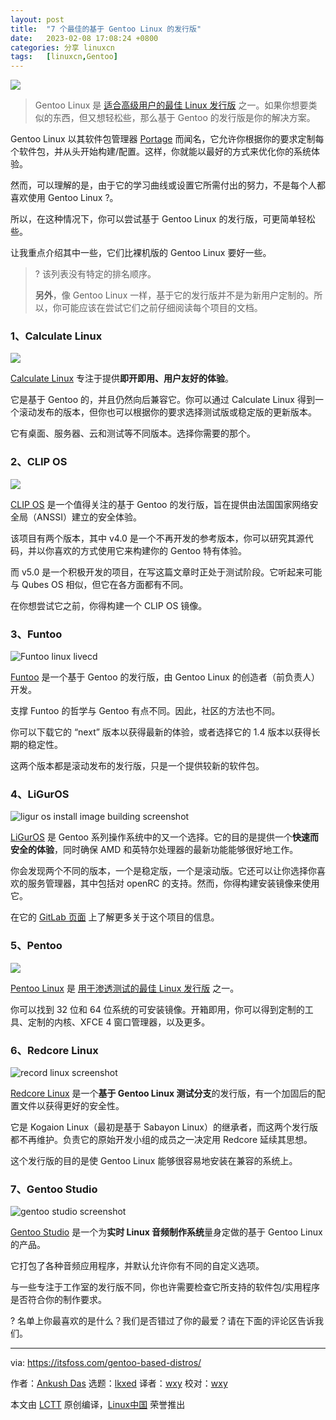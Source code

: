 ```yaml
---
layout: post
title:	"7 个最佳的基于 Gentoo Linux 的发行版"
date:	2023-02-08 17:08:24 +0800 
categories:	分享 linuxcn 
tags:	[linuxcn,Gentoo]
---
```



![](/Asserts/Images//attachment/album/202302/08/170807alkcjhljv6veev4h.jpg)



> 
> Gentoo Linux 是 [适合高级用户的最佳 Linux 发行版](https://itsfoss.com/advanced-linux-distros/) 之一。如果你想要类似的东西，但又想轻松些，那么基于 Gentoo 的发行版是你的解决方案。
> 
> 
> 


Gentoo Linux 以其软件包管理器 [Portage](https://wiki.gentoo.org/wiki/Portage) 而闻名，它允许你根据你的要求定制每个软件包，并从头开始构建/配置。这样，你就能以最好的方式来优化你的系统体验。


然而，可以理解的是，由于它的学习曲线或设置它所需付出的努力，不是每个人都喜欢使用 Gentoo Linux ?。


所以，在这种情况下，你可以尝试基于 Gentoo Linux 的发行版，可更简单轻松些。


让我重点介绍其中一些，它们比裸机版的 Gentoo Linux 要好一些。



> 
> ? 该列表没有特定的排名顺序。
> 
> 
> **另外**，像 Gentoo Linux 一样，基于它的发行版并不是为新用户定制的。所以，你可能应该在尝试它们之前仔细阅读每个项目的文档。
> 
> 
> 


### 1、Calculate Linux


![](/Asserts/Images//attachment/album/202302/08/170824bkooje5wm56f6wim.jpg)


[Calculate Linux](https://www.calculate-linux.org) 专注于提供**即开即用、用户友好的体验**。


它是基于 Gentoo 的，并且仍然向后兼容它。你可以通过 Calculate Linux 得到一个滚动发布的版本，但你也可以根据你的要求选择测试版或稳定版的更新版本。


它有桌面、服务器、云和测试等不同版本。选择你需要的那个。


### 2、CLIP OS


![](/Asserts/Images//attachment/album/202302/08/170824d0002j2ouo4vzdx7.jpg)


[CLIP OS](https://clip-os.org/en/) 是一个值得关注的基于 Gentoo 的发行版，旨在提供由法国国家网络安全局（ANSSI）建立的安全体验。


该项目有两个版本，其中 v4.0 是一个不再开发的参考版本，你可以研究其源代码，并以你喜欢的方式使用它来构建你的 Gentoo 特有体验。


而 v5.0 是一个积极开发的项目，在写这篇文章时正处于测试阶段。它听起来可能与 Qubes OS 相似，但它在各方面都有不同。


在你想尝试它之前，你得构建一个 CLIP OS 镜像。


### 3、Funtoo


![Funtoo linux livecd](/Asserts/Images//attachment/album/202302/08/170824zgwdqjqgiwxq9kg3.jpg)


[Funtoo](https://www.funtoo.org/) 是一个基于 Gentoo 的发行版，由 Gentoo Linux 的创造者（前负责人）开发。


支撑 Funtoo 的哲学与 Gentoo 有点不同。因此，社区的方法也不同。


你可以下载它的 “next” 版本以获得最新的体验，或者选择它的 1.4 版本以获得长期的稳定性。


这两个版本都是滚动发布的发行版，只是一个提供较新的软件包。


### 4、LiGurOS


![ligur os install image building screenshot](/Asserts/Images//attachment/album/202302/08/170824i0qppnoqd6jbxhjl.png)


[LiGurOS](https://liguros.gitlab.io) 是 Gentoo 系列操作系统中的又一个选择。它的目的是提供一个**快速而安全的体验**，同时确保 AMD 和英特尔处理器的最新功能能够很好地工作。


你会发现两个不同的版本，一个是稳定版，一个是滚动版。它还可以让你选择你喜欢的服务管理器，其中包括对 openRC 的支持。然而，你得构建安装镜像来使用它。


在它的 [GitLab 页面](https://gitlab.com/liguros) 上了解更多关于这个项目的信息。


### 5、Pentoo


![](/Asserts/Images//attachment/album/202302/08/170824h0na0w1133xe361w.jpg)


[Pentoo Linux](https://www.pentoo.ch) 是 [用于渗透测试的最佳 Linux 发行版](https://itsfoss.com/linux-hacking-penetration-testing/) 之一。


你可以找到 32 位和 64 位系统的可安装镜像。开箱即用，你可以得到定制的工具、定制的内核、XFCE 4 窗口管理器，以及更多。


### 6、Redcore Linux


![record linux screenshot](/Asserts/Images//attachment/album/202302/08/170824ge98aeeeut26hzht.jpg)


[Redcore Linux](https://redcorelinux.org/#hero) 是一个**基于 Gentoo Linux 测试分支**的发行版，有一个加固后的配置文件以获得更好的安全性。


它是 Kogaion Linux（最初是基于 Sabayon Linux）的继承者，而这两个发行版都不再维护。负责它的原始开发小组的成员之一决定用 Redcore 延续其思想。


这个发行版的目的是使 Gentoo Linux 能够很容易地安装在兼容的系统上。


### 7、Gentoo Studio


![gentoo studio screenshot](/Asserts/Images//attachment/album/202302/08/170825v1ibj66bdnog222i.jpg)


[Gentoo Studio](https://gentoostudio.org) 是一个为**实时 Linux 音频制作系统**量身定做的基于 Gentoo Linux 的产品。


它打包了各种音频应用程序，并默认允许你有不同的自定义选项。


与一些专注于工作室的发行版不同，你也许需要检查它所支持的软件包/实用程序是否符合你的制作要求。


? 名单上你最喜欢的是什么？我们是否错过了你的最爱？请在下面的评论区告诉我们。




---


via: <https://itsfoss.com/gentoo-based-distros/>


作者：[Ankush Das](https://itsfoss.com/author/ankush/) 选题：[lkxed](https://github.com/lkxed) 译者：[wxy](https://github.com/wxy) 校对：[wxy](https://github.com/wxy)


本文由 [LCTT](https://github.com/LCTT/TranslateProject) 原创编译，[Linux中国](https://linux.cn/) 荣誉推出
